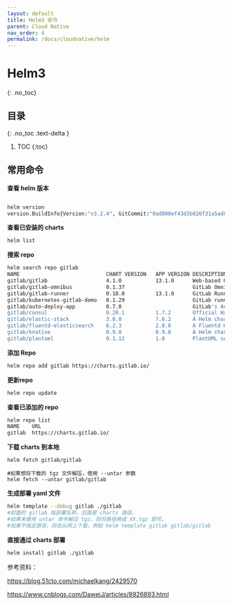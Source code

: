 ```yaml
---
layout: default
title: Helm3 命令
parent: Cloud Native
nav_order: 4
permalink: /docs/cloudnative/helm
---
```


# Helm3

{: .no_toc}

## 目录

{: .no_toc .text-delta }


1. TOC
{:toc}


## 常用命令

**查看 helm 版本**

```bash

helm version
version.BuildInfo{Version:"v3.2.4", GitCommit:"0ad800ef43d3b826f31a5ad8dfbb4fe05d143688", GitTreeState:"clean", GoVersion:"go1.13.12"}
```



**查看已安装的 charts**

```bash
helm list
```



**搜索 repo**

```bash
helm search repo gitlab
NAME                         	CHART VERSION	APP VERSION	DESCRIPTION
gitlab/gitlab                	4.1.0        	13.1.0     	Web-based Git-repository manager with wiki and ...
gitlab/gitlab-omnibus        	0.1.37       	           	GitLab Omnibus all-in-one bundle
gitlab/gitlab-runner         	0.18.0       	13.1.0     	GitLab Runner
gitlab/kubernetes-gitlab-demo	0.1.29       	           	GitLab running on Kubernetes suitable for demos
gitlab/auto-deploy-app       	0.7.0        	           	GitLab's Auto-deploy Helm Chart
gitlab/consul                	0.20.1       	1.7.2      	Official HashiCorp Consul Chart
gitlab/elastic-stack         	3.0.0        	7.6.2      	A Helm chart for Elastic Stack
gitlab/fluentd-elasticsearch 	6.2.3        	2.8.0      	A Fluentd Helm chart for Kubernetes with Elasti...
gitlab/knative               	0.9.0        	0.9.0      	A Helm chart for Knative
gitlab/plantuml              	0.1.12       	1.0        	PlantUML server
```



**添加 Repo**

```bash
helm repo add gitlab https://charts.gitlab.io/
```



**更新repo**

```bash
helm repo update
```



**查看已添加的 repo**

```bash
helm repo list
NAME  	URL
gitlab	https://charts.gitlab.io/
```





**下载 charts 到本地**

```
helm fetch gitlab/gitlab

#如果想将下载的 tgz 文件解压，使用 --untar 参数
helm fetch --untar gitlab/gitlab
```



**生成部署 yaml 文件**

```bash
helm template --debug gitlab ./gitlab
#前面的 gitlab 指部署名称，后面是 charts 路径。
#如果未使用 untar 命令解压 tgz，则将路径换成 XX.tgz 即可。
#如果不指定路径，则会从网上下载，例如 helm template gitlab gitlab/gitlab
```



**直接通过 charts 部署**

```bash
helm install gitlab ./gitlab
```





参考资料：

https://blog.51cto.com/michaelkang/2429570

https://www.cnblogs.com/DaweiJ/articles/8926893.html